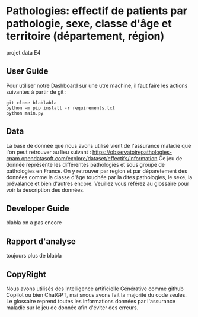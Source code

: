 # Pathologies: effectif de patients par pathologie, sexe, classe d'âge et territoire (département, région)
projet data E4 

## User Guide
Pour utiliser notre Dashboard sur une utre machine, il faut faire les actions suivantes à partir de git : 
 ``` 
git clone blablabla
python -m pip install -r requirements.txt 
python main.py
``` 

## Data
La base de donnée que nous avons utilisé vient de l'assurance maladie que l'on peut retrouver au lieu suivant : 
https://observatoirepathologies-cnam.opendatasoft.com/explore/dataset/effectifs/information
  Ce jeu de donnée représente les différentes pathologies et sous groupe de pathologies en France. On y retrouver par region et par déparetement des données comme la classe d'âge touchée par la dites pathologies, le sexe, la prévalance et bien d'autres encore. 
  Veuillez vous référez au glossaire pour voir la description des données. 

  ## Developer Guide 
  blabla on a pas encore

  ## Rapport d'analyse
toujours plus de blabla 

## CopyRight 
Nous avons utilisés des Intelligence artificielle Générative comme github Copilot ou bien ChatGPT, mai snous avons fait la majorité du code seules. 
Le glossaire reprend toutes les informations données par l'assurance maladie sur le jeu de donnée afin d'éviter des erreurs. 
